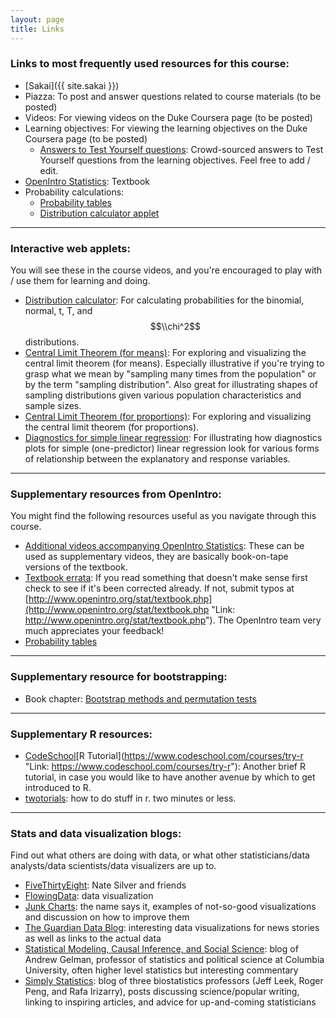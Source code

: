 ```yaml
---
layout: page
title: Links
---
```


### Links to most frequently used resources for this course:

* [Sakai]({{ site.sakai }})
* Piazza: To post and answer questions related to course materials (to be posted)
* Videos: For viewing videos on the Duke Coursera page (to be posted)
* Learning objectives: For viewing the learning objectives on the Duke Coursera page (to be posted)
    * [Answers to Test Yourself questions](https://drive.google.com/?ddrp=1#folders/0B0Y2lFgS9uiDNWhyQjRTei1GbjA): Crowd-sourced answers to Test Yourself questions from the learning objectives. Feel free to add / edit.
* [OpenIntro Statistics](http://www.openintro.org/stat/textbook.php?stat_book=os): Textbook
* Probability calculations:
    * [Probability tables](https://www.openintro.org/download.php?file=os2_prob_tables&referrer=/stat/textbook.php)
    * [Distribution calculator applet](https://gallery.shinyapps.io/dist_calc/)


* * *

### Interactive web applets: 

You will see these in the course videos, and you're encouraged to play with / use them for learning and doing.  

* [Distribution calculator](https://gallery.shinyapps.io/dist_calc/ "Link: https://gallery.shinyapps.io/dist_calc/"): For calculating probabilities for the binomial, normal, t, T, and $$\\chi^2$$ distributions.
* [Central Limit Theorem (for means)](https://gallery.shinyapps.io/CLT_mean/ "Link: https://gallery.shinyapps.io/CLT_mean/"): For exploring and visualizing the central limit theorem (for means). Especially illustrative if you're trying to grasp what we mean by "sampling many times from the population" or by the term "sampling distribution". Also great for illustrating shapes of sampling distributions given various population characteristics and sample sizes.
* [Central Limit Theorem (for proportions)](https://gallery.shinyapps.io/CLT_prop/ "Link: https://gallery.shinyapps.io/CLT_prop/"): For exploring and visualizing the central limit theorem (for proportions).
* [Diagnostics for simple linear regression](https://gallery.shinyapps.io/slr_diag/ "Link: https://gallery.shinyapps.io/slr_diag/"): For illustrating how diagnostics plots for simple (one-predictor) linear regression look for various forms of relationship between the explanatory and response variables.

* * *

### Supplementary resources from OpenIntro: 

You might find the following resources useful as you navigate through this course.  

* [Additional videos accompanying OpenIntro Statistics](http://www.openintro.org/stat/videos.php "Link: http://www.openintro.org/stat/videos.php"): These can be used as supplementary videos, they are basically book-on-tape versions of the textbook.
* [Textbook errata](https://docs.google.com/spreadsheet/ccc?key=0AuDHaDEbiOGkdDhLbXVsZHR4U0RDaUsxR2dQMEJpOFE#gid=0 "Link: https://docs.google.com/spreadsheet/ccc?key=0AuDHaDEbiOGkdDhLbXVsZHR4U0RDaUsxR2dQMEJpOFE#gid=0"): If you read something that doesn't make sense first check to see if it's been corrected already. If not, submit typos at [http://www.openintro.org/stat/textbook.php](http://www.openintro.org/stat/textbook.php "Link: http://www.openintro.org/stat/textbook.php"). The OpenIntro team very much appreciates your feedback!
* [Probability tables](http://www.openintro.org/stat/down/probTables.pdf "Link: http://www.openintro.org/stat/down/probTables.pdf")

* * *

### Supplementary resource for bootstrapping:

* Book chapter: [Bootstrap methods and permutation tests](http://content.bfwpub.com/webroot_pubcontent/Content/BCS_4/IPS7e/Student/Companion%20Chapters/ips_chap16.pdf "Link: http://content.bfwpub.com/webroot_pubcontent/Content/BCS_4/IPS7e/Student/Companion%20Chapters/ips_chap16.pdf")

* * *

### Supplementary R resources:

* [CodeSchool](https://www.codeschool.com/courses/try-r "Link: https://www.codeschool.com/courses/try-r")[R Tutorial](https://www.codeschool.com/courses/try-r "Link: https://www.codeschool.com/courses/try-r"): Another brief R tutorial, in case you would like to have another avenue by which to get introduced to R. 
* [twotorials](http://www.twotorials.com/): how to do stuff in r. two minutes or less.

* * * 

### Stats and data visualization blogs:

Find out what others are doing with data, or what other statisticians/data analysts/data scientists/data visualizers are up to.  

* [FiveThirtyEight](http://fivethirtyeight.com/ "Link: http://fivethirtyeight.com/"): Nate Silver and friends
* [FlowingData](http://flowingdata.com/ "Link: http://flowingdata.com/"): data visualization
* [Junk Charts](http://junkcharts.typepad.com/ "Link: http://junkcharts.typepad.com/"): the name says it, examples of not-so-good visualizations and discussion on how to improve them
* [The Guardian Data Blog](http://www.guardian.co.uk/news/datablog "Link: http://www.guardian.co.uk/news/datablog"): interesting data visualizations for news stories as well as links to the actual data
* [Statistical Modeling, Causal Inference, and Social Science](http://andrewgelman.com/ "Link: http://andrewgelman.com/"): blog of Andrew Gelman, professor of statistics and political science at Columbia University,
often higher level statistics but interesting commentary
* [Simply Statistics](http://simplystatistics.org/): blog of three biostatistics professors (Jeff Leek, Roger Peng, and Rafa Irizarry), posts discussing science/popular writing, linking to inspiring articles, and advice for up-and-coming statisticians